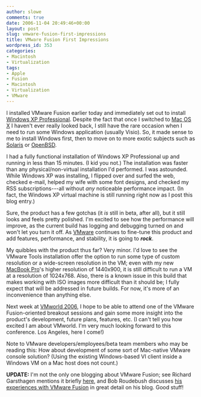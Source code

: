 ```yaml
---
author: slowe
comments: true
date: 2006-11-04 20:49:46+00:00
layout: post
slug: vmware-fusion-first-impressions
title: VMware Fusion First Impressions
wordpress_id: 353
categories:
- Macintosh
- Virtualization
tags:
- Apple
- Fusion
- Macintosh
- Virtualization
- VMware
---
```


I installed VMware Fusion earlier today and immediately set out to install [Windows XP Professional](http://www.microsoft.com/windowsxp/). Despite the fact that once I switched to [Mac OS X](http://www.apple.com/macosx/) I haven't ever really looked back, I still have the rare occasion when I need to run some Windows application (usually Visio). So, it made sense to me to install Windows first, then to move on to more exotic subjects such as [Solaris](http://www.sun.com/software/solaris/) or [OpenBSD](http://www.openbsd.org/).

I had a fully functional installation of Windows XP Professional up and running in less than 15 minutes. (I kid you not.) The installation was faster than any physical/non-virtual installation I'd performed. I was astounded. While Windows XP was installing, I flipped over and surfed the web, checked e-mail, helped my wife with some font designs, and checked my RSS subscriptions---all without _any_ noticeable performance impact. (In fact, the Windows XP virtual machine is still running right now as I post this blog entry.)

Sure, the product has a few gotchas (it _is_ still in beta, after all), but it still looks and feels pretty polished. I'm excited to see how the performance will improve, as the current build has logging and debugging turned on and won't let you turn it off. As [VMware](http://www.vmware.com/) continues to fine-tune this product and add features, performance, and stability, it is going to **_rock_**.

My quibbles with the product thus far? Very minor. I'd love to see the VMware Tools installation offer the option to run some type of custom resolution or a wide-screen resolution in the VM; even with my new [MacBook Pro](http://www.apple.com/macbookpro/)'s higher resolution of 1440x900, it is still difficult to run a VM at a resolution of 1024x768. Also, there is a known issue in this build that makes working with ISO images more difficult than it should be; I fully expect that will be addressed in future builds. For now, it's more of an inconvenience than anything else.

Next week at [VMworld 2006](http://www.vmware.com/vmworld/), I hope to be able to attend one of the VMware Fusion-oriented breakout sessions and gain some more insight into the product's development, future plans, features, etc. (I can't tell you how excited I am about VMworld. I'm very much looking forward to this conference. Los Angeles, here I come!)

Note to VMware developers/employees/beta team members who may be reading this: How about development of some sort of Mac-native VMware console solution? (Using the existing Windows-based VI client inside a Windows VM on a Mac host does not count.)

**UPDATE:** I'm not the only one blogging about VMware Fusion; see Richard Garsthagen mentions it briefly [here](http://www.run-virtual.com/?p=144), and Bob Roudebush discusses [his experiences with VMware Fusion](http://www.roudybob.net/?p=328) in great detail on his blog. Good stuff!
